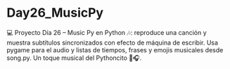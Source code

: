 # Day26_MusicPy
💻 Proyecto Día 26 – Music Py en Python 🎶: reproduce una canción y muestra subtítulos sincronizados con efecto de máquina de escribir. Usa pygame para el audio y listas de tiempos, frases y emojis musicales desde song.py. Un toque musical del Pythoncito 🐍🎧.
